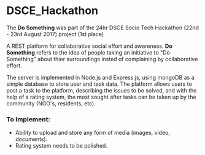 # DSCE_Hackathon #
The **Do Something** was part of the 24hr DSCE Socio Tech Hackathon (22nd - 23rd August 2017) project (1st place)

A REST platform for collaborative social effort and awareness. **Do Something** refers to the idea of people taking an initiative to "Do Something" about thier surroundings insted of complaining by collaborative effort.

The server is implemented in Node.js and Express.js, using mongoDB as a simple database to store user and task data.
The platform allows users to post a task to the platform, describing the issues to be solved, and with the help of a rating system, the most sought after tasks can be taken up by the community (NGO's, residents, etc).

### To Implement: ### 
* Ability to upload and store any form of media (images, video, documents).
* Rating system needs to be polished.
